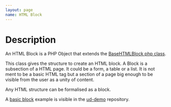 ```yaml
---
layout: page
name: HTML Block
---
```


# Description

An HTML Block is a PHP Object that extends the <a href="https://github.com/fabiomattei/uglyduckling/blob/master/src/Common/Blocks/BaseHTMLBlock.php">BaseHTMLBlock php class</a>.

This class gives the structure to create an HTML block. A Block is a subsection of a HTML page. It could be a form, a table or a list. 
It is not ment to be a basic HTML tag but a section of a page big enough to be visible from the user as a unity of content.

Any HTML structure can be formalised as a block.

A <a href="https://github.com/fabiomattei/ud-demo/blob/master/src/HTMLBlocks/HTMLBlockExample.php">basic block</a> example is visible in the <a href="https://github.com/fabiomattei/ud-demo">ud-demo</a> repository.


